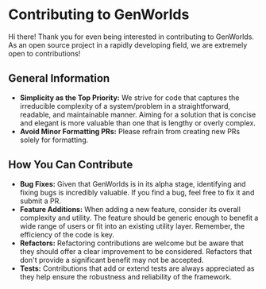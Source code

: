 # Contributing to GenWorlds

Hi there! Thank you for even being interested in contributing to GenWorlds.
As an open source project in a rapidly developing field, we are extremely open to contributions!

## General Information
- **Simplicity as the Top Priority:** We strive for code that captures the irreducible complexity of a system/problem in a straightforward, readable, and maintainable manner. Aiming for a solution that is concise and elegant is more valuable than one that is lengthy or overly complex.
- **Avoid Minor Formatting PRs:** Please refrain from creating new PRs solely for formatting.

## How You Can Contribute
- **Bug Fixes:** Given that GenWorlds is in its alpha stage, identifying and fixing bugs is incredibly valuable. If you find a bug, feel free to fix it and submit a PR.
- **Feature Additions:** When adding a new feature, consider its overall complexity and utility. The feature should be generic enough to benefit a wide range of users or fit into an existing utility layer. Remember, the efficiency of the code is key.
- **Refactors:** Refactoring contributions are welcome but be aware that they should offer a clear improvement to be considered. Refactors that don't provide a significant benefit may not be accepted.
- **Tests:** Contributions that add or extend tests are always appreciated as they help ensure the robustness and reliability of the framework.